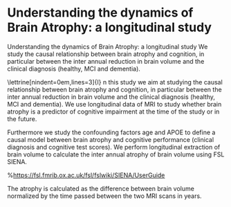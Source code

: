 # Understanding the dynamics of Brain Atrophy: a longitudinal study
Understanding the dynamics of Brain Atrophy: a longitudinal study
We study the causal relationship between brain atrophy and cognition, in particular between the inter annual reduction in brain volume and the clinical diagnosis (healthy, MCI and dementia). 

\lettrine[nindent=0em,lines=3]{I} n this study we aim at studying the causal relationship between brain atrophy and cognition, in particular between the inter annual reduction in brain volume and the clinical diagnosis (healthy, MCI and dementia).
We use longitudinal data of MRI to study whether brain atrophy is a predictor of cognitive impairment at the time of the study or in the future.

Furthermore we study the confounding factors age and APOE to define a causal model between brain atrophy and cognitive performance (clinical diagnosis and cognitive test scores). 
We perform longitudinal extraction of brain volume to calculate the inter annual atrophy of brain volume using FSL SIENA.

%https://fsl.fmrib.ox.ac.uk/fsl/fslwiki/SIENA/UserGuide

The atrophy is calculated as the difference between brain volume normalized by the time passed between the two MRI scans in years. 

